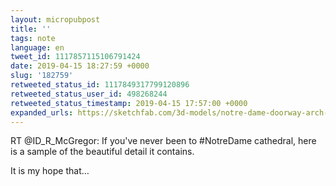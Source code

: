 ```yaml
---
layout: micropubpost
title: ''
tags: note
language: en
tweet_id: 1117857115106791424
date: 2019-04-15 18:27:59 +0000
slug: '182759'
retweeted_status_id: 1117849317799120896
retweeted_status_user_id: 498268244
retweeted_status_timestamp: 2019-04-15 17:57:00 +0000
expanded_urls: https://sketchfab.com/3d-models/notre-dame-doorway-arch-22ff1d5337b34a81b472c5f3eaac3739
---
```

RT @ID_R_McGregor: If you've never been to #NotreDame cathedral, here is a sample of the beautiful detail it contains.

It is my hope that…
